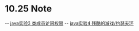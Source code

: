 # 10.25 Note  
--  [java实验3 类成员访问权限](https://www.cnblogs.com/xwdreamer/archive/2012/04/06/2434483.html)
--  [java实验4 残酷的游戏/约瑟夫环](http://www.cppblog.com/zhangwangcz/articles/189839.html)
